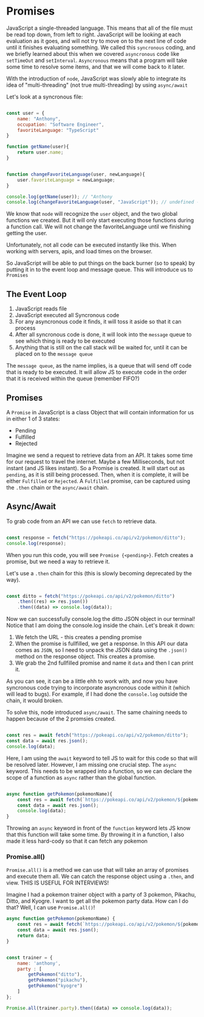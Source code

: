# Promises

JavaScript a single-threaded language. This means that all of the file must be read top down, from left to right. JavaScript will be looking at each evaluation as it goes, and will not try to move on to the next line of code until it finishes evaluating something. We called this `syncronous` coding, and we briefly learned about this when we covered `asyncronous` code like `setTimeOut` and `setInterval`.  `Asyncronous` means that a program will take some time to resolve some items, and that we will come back to it later.

With the introduction of `node`, JavaScript was slowly able to integrate its idea of "multi-threading" (not true multi-threading) by using `async/await`

Let's look at a syncronous file:


```js

const user = {
    name: "Anthony",
    occupation: "Software Engineer",
    favoriteLanguage: "TypeScript"
}

function getName(user){
    return user.name;
}


function changeFavoriteLanguage(user, newLanguage){
    user.favoriteLanguage = newLanguage;
}

console.log(getName(user)); // "Anthony
console.log(changeFavoriteLanguage(user, "JavaScript")); // undefined -> no return


```

We know that `node` will recognize the `user` object, and the two global functions we created. But it will only start executing those functions during a function call. We will not change the favoriteLanguage until we finishing getting the user.

Unfortunately, not all code can be executed instantly like this. When working with servers, apis, and load times on the browser.

So JavaScript will be able to put things on the back burner (so to speak) by putting it in to the event loop and message queue. This will introduce us to `Promises`


## The Event Loop

1. JavaScript reads file
2. JavaScript executed all Syncronous code
3. For any asyncronous code it finds, it will toss it aside so that it can process
4. After all syncronous code is done, it will look into the `message` queue to see which thing is ready to be executed
5. Anything that is still on the call stack will be waited for, until it can be placed on to the `message queue`



The `message queue`, as the name implies, is a queue that will send off code that is ready to be executed. It will allow JS to execute code in the order that it is received within the queue (remember FIFO?)

## Promises

A `Promise` in JavaScript is a class Object that will contain information for us in either 1 of 3 states:

- Pending
- Fulfilled
- Rejected


Imagine we send a request to retrieve data from an API. It takes some time for our request to travel the internet. Maybe a few Milliseconds, but not instant (and JS likes instant). So a Promise is created. It will start out as `pending`, as it is still being processed. Then, when it is complete, it will be either `Fulfilled` or `Rejected`. A `Fulfilled` promise, can be captured using the `.then` chain or the `async/await` chain.

## Async/Await


To grab code from an API we can use `fetch` to retrieve data.

```js

const response = fetch("https://pokeapi.co/api/v2/pokemon/ditto");
console.log(response);

```
When you run this code, you will see `Promise {<pending>}`. Fetch creates a promise, but we need a way to retrieve it.

Let's use a `.then` chain for this (this is slowly becoming deprecated by the way).

```js

const ditto = fetch("https://pokeapi.co/api/v2/pokemon/ditto")
    .then((res) => res.json())
    .then((data) => console.log(data));

```
Now we can successfully console.log the ditto JSON object in our terminal! Notice that I am doing the console.log inside the chain. Let's break it down:

1. We fetch the URL - this creates a pending promise
2. When the promise is fullfilled, we get a response. In this API our data comes as `JSON`, so I need to unpack the JSON data using the `.json()` method on the response object. This creates a promise.
3. We grab the 2nd fullfilled promise and name it `data` and then I can print it.

As you can see, it can be a little ehh to work with, and now you have syncronous code trying to incorporate asyncronous code within it (which will lead to bugs). For example, if I had done the `console.log` outside the chain, it would broken.

To solve this, node introduced `async/await`. The same chaining needs to happen because of the 2 promsies created.

```js

const res = await fetch("https://pokeapi.co/api/v2/pokemon/ditto");
const data = await res.json();
console.log(data);
```

Here, I am using the `await` keyword to tell JS to wait for this code so that will be resolved later. However, I am missing one crucial step. The `async` keyword. This needs to be wrapped into a function, so we can declare the scope of a function as `async` rather than the global function.


```js

async function getPokemon(pokemonName){
    const res = await fetch(`https://pokeapi.co/api/v2/pokemon/${pokemonName}`);
    const data = await res.json();
    console.log(data);
}

```

Throwing an `async` keyword in front of the `function` keyword lets JS know that this function will take some time. By throwing it in a function, I also made it less hard-cody so that it can fetch any pokemon


### Promise.all()

`Promise.all()` is a method we can use that will take an array of promises and execute them all. We can catch the response object using a `.then`, and view. THIS IS USEFUL FOR INTERVIEWS!

Imagine I had a pokemon trainer object with a party of 3 pokemon, Pikachu, Ditto, and Kyogre. I want to get all the pokemon party data. How can I do that? Well, I can use `Promise.all()`!

```js
async function getPokemon(pokemonName) {
    const res = await fetch(`https://pokeapi.co/api/v2/pokemon/${pokemonName}`);
    const data = await res.json();
    return data;
}


const trainer = {
    name: 'anthony',
    party : [
        getPokemon("ditto"),
        getPokemon("pikachu"),
        getPokemon("kyogre")
    ]
};

Promise.all(trainer.party).then((data) => console.log(data));


```
